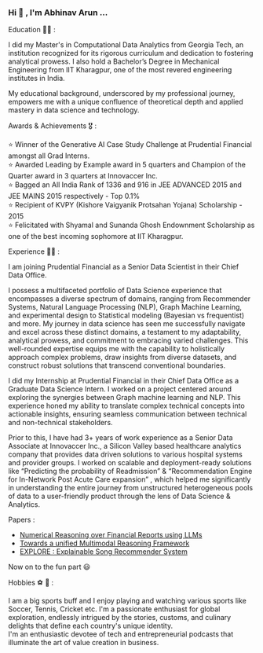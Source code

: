 ### Hi 👋 , I'm Abhinav Arun ...

Education 👨‍🎓 : 

I did my Master's in Computational Data Analytics from Georgia Tech, an institution recognized for its rigorous curriculum and dedication to fostering analytical prowess. I also hold a Bachelor’s Degree in Mechanical Engineering from IIT Kharagpur, one of the most revered engineering institutes in India.

My educational background, underscored by my professional journey, empowers me with a unique confluence of theoretical depth and applied mastery in data science and technology. 

Awards & Achievements 🎖️ : 

  ⭐ Winner of the Generative AI Case Study Challenge at Prudential Financial amongst all Grad Interns. <br/>
  ⭐ Awarded Leading by Example award in 5 quarters and Champion of the Quarter award in 3 quarters at Innovaccer Inc. <br/>
  ⭐ Bagged an All India Rank of 1336 and 916 in JEE ADVANCED 2015 and JEE MAINS 2015 respectively - Top 0.1% <br/>
  ⭐ Recipient of KVPY (Kishore Vaigyanik Protsahan Yojana) Scholarship - 2015 <br/>
  ⭐ Felicitated with Shyamal and Sunanda Ghosh Endownment Scholarship as one of the best incoming sophomore at IIT Kharagpur. <br/>
 

Experience 👨‍💻 : <br/>

I am joining Prudential Financial as a Senior Data Scientist in their Chief Data Office. 

I possess a multifaceted portfolio of Data Science experience that encompasses a diverse spectrum of domains, ranging from Recommender Systems, Natural Language Processing (NLP), Graph Machine Learning, and experimental design to Statistical modeling (Bayesian vs frequentist) and more. My journey in data science has seen me successfully navigate and excel across these distinct domains, a testament to my adaptability, analytical prowess, and commitment to embracing varied challenges. This well-rounded expertise equips me with the capability to holistically approach complex problems, draw insights from diverse datasets, and construct robust solutions that transcend conventional boundaries. 

I did my Internship at Prudential Financial in their Chief Data Office as a Graduate Data Science Intern. I worked on a project centered around exploring the synergies between Graph machine learning and NLP. This experience honed my ability to translate complex technical concepts into actionable insights, ensuring seamless communication between technical and non-technical stakeholders.

Prior to this, I have had 3+ years of work experience as a Senior Data Associate at Innovaccer Inc., a Silicon Valley based healthcare analytics company that provides data driven solutions to various hospital systems and provider groups. I worked on scalable and deployment-ready solutions like “Predicting the probability of Readmission” & “Recommendation Engine for In-Network Post Acute Care expansion” , which helped me significantly in understanding the entire journey from unstructured heterogeneous pools of data to a user-friendly product through the lens of Data Science & Analytics.

Papers : <br/>
- [Numerical Reasoning over Financial Reports using LLMs](https://arxiv.org/abs/2312.14870)
- [Towards a unified Multimodal Reasoning Framework](https://arxiv.org/abs/2312.15021)
- [EXPLORE : Explainable Song Recommender System](https://arxiv.org/abs/2401.00353)
  

Now on to the fun part 😃 <br/>

Hobbies ⚽ 🚄 : <br/>

I am a big sports buff and I enjoy playing and watching various sports like Soccer, Tennis, Cricket etc. 
I'm a passionate enthusiast for global exploration, endlessly intrigued by the stories, customs, and culinary delights that define each country's unique identity.<br/>
I'm an enthusiastic devotee of tech and entrepreneurial podcasts that illuminate the art of value creation in business. 




<!--
**Abhi23run/abhi23run** is a ✨ _special_ ✨ repository because its `README.md` (this file) appears on your GitHub profile.

Here are some ideas to get you started:

- 🔭 I’m currently working on ...
- 🌱 I’m currently learning ...
- 👯 I’m looking to collaborate on ...
- 🤔 I’m looking for help with ...
- 💬 Ask me about ...
- 📫 How to reach me: ...
- 😄 Pronouns: ...
- ⚡ Fun fact: ...
-->
